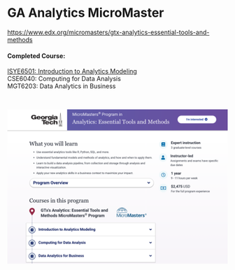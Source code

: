 # GA Analytics MicroMaster
https://www.edx.org/micromasters/gtx-analytics-essential-tools-and-methods

#### Completed Course:
[ISYE6501: Introduction to Analytics Modeling](https://github.com/Alexxxalot/GA-Analytics-MicroMaster/tree/main/ISYE6501%20Intro%20to%20Analytics%20Modeling) <br> 
CSE6040: Computing for Data Analysis <br>
MGT6203: Data Analytics in Business <br>

<br>

![WebPageIntro](https://github.com/Alexxxalot/GA-Analytics-MicroMaster/blob/main/Readme/MicroMasterPage.png?raw=true)

